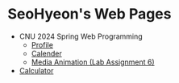 # SeoHyeon's Web Pages
- CNU 2024 Spring Web Programming
  - [Profile](https://csh1668.github.io/Profile/index.html)
  - [Calender](https://csh1668.github.io/Calender/index.html)
  - [Media Animation (Lab Assignment 6)](https://csh1668.github.io/LA6/index.html)
- [Calculator](https://csh1668.github.io/Calculator/index.html)